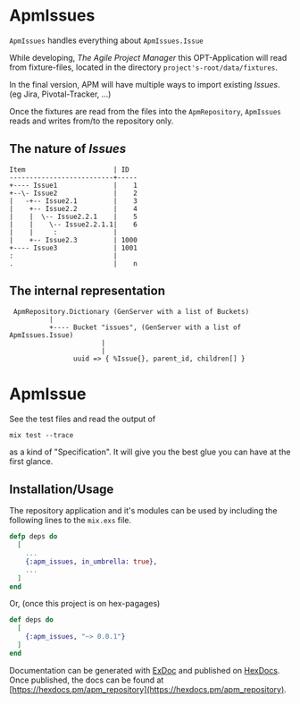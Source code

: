 # ApmIssues

`ApmIssues` handles everything about `ApmIssues.Issue`

While developing, _The Agile Project Manager_ this OPT-Application
will read from fixture-files, located in the directory `project's-root/data/fixtures`.

In the final version, APM will have multiple ways to import existing
_Issues_. (eg Jira, Pivotal-Tracker, ...)

Once the fixtures are read from the files into the `ApmRepository`, `ApmIssues`
reads and writes from/to the repository only.


## The nature of _Issues_

    Item                      | ID
    --------------------------+-----
    +---- Issue1              |    1
    +--\- Issue2              |    2
    |   -+-- Issue2.1         |    3
    |    +-- Issue2.2         |    4
    |    |  \-- Issue2.2.1    |    5
    |    |    \-- Issue2.2.1.1|    6
    |    |     :              |
    |    +-- Issue2.3         | 1000
    +---- Issue3              | 1001
    :                         |
    .                         |    n


## The internal representation

     ApmRepository.Dictionary (GenServer with a list of Buckets)
              |
              +---- Bucket "issues", (GenServer with a list of ApmIssues.Issue)
                           |
                           |
                    uuid => { %Issue{}, parent_id, children[] }


# ApmIssue

See the test files and read the output of

    mix test --trace

as a kind of "Specification". It will give you the best glue you can
have at the first glance.

## Installation/Usage

The repository application and it's modules can be used by
including the following lines to the `mix.exs` file.


```elixir
defp deps do
  [
    ...
    {:apm_issues, in_umbrella: true},
    ...
  ]
end
```
    

Or, (once this project is on hex-pagages)

```elixir
def deps do
  [
    {:apm_issues, "~> 0.0.1"}
  ]
end
```

Documentation can be generated with [ExDoc](https://github.com/elixir-lang/ex_doc)
and published on [HexDocs](https://hexdocs.pm). Once published, the docs can
be found at [https://hexdocs.pm/apm_repository](https://hexdocs.pm/apm_repository).

